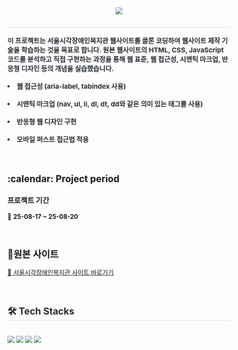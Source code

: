 
<div align= "center">
<img src="https://capsule-render.vercel.app/api?type=rect&color=fff2f7&height=120&text=서울시각장애인복지관%20클론코딩&fontColor=333&fontSize=50" />
<div align="center">
</div>
<div style="text-align: left;">
<h2 style="border-bottom: 1px solid #d8dee4; color: #282d33;">  </h2>

<div style="font-weight: 700; font-size: 15px; text-align: left; color: #282d33; ">
이 프로젝트는 서울시각장애인복지관 웹사이트를 클론 코딩하여 웹사이트 제작 기술을 학습하는 것을 목표로 합니다. 원본 웹사이트의 HTML, CSS, JavaScript 코드를 분석하고 직접 구현하는 과정을 통해 웹 표준, 웹 접근성, 시맨틱 마크업, 반응형 디자인 등의 개념을 실습했습니다.<br /><br />
<li>웹 접근성 (aria-label, tabindex 사용)</li><br />
<li>시맨틱 마크업 (nav, ul, li, dl, dt, dd와 같은 의미 있는 태그를 사용)</li><br />
<li>반응형 웹 디자인 구현</li><br />
<li>모바일 퍼스트 접근법 적용</li>
<br /><br />
</div>
        <h2>
    :calendar:
    Project period
  </h2>
  <h3>
    프로젝트 기간
  </h3>
  <p>
    🔸 <b> 25-08-17 ~ 25-08-20</b>
  </p><br/>
            <h2>
        🌱원본 사이트
    </h2>
    <span>
        <a href="https://bokji.or.kr/" target="_blank">
            🔹 서울시각장애인복지관 사이트 바로가기
        </a>
    </span><br/>
<br/><br/>

<div style="text-align: left;">
<h2 style="border-bottom: 1px solid #d8dee4; color: #282d33;"> 🛠️ Tech Stacks </h2> <br>
<div style="margin: ; text-align: left;" "text-align: left;">
<img src="https://img.shields.io/badge/HTML5-E34F26?style=for-the-badge&logo=HTML5&logoColor=white">
<img src="https://img.shields.io/badge/CSS3-1572B6?style=for-the-badge&logo=CSS3&logoColor=white">
<img src="https://img.shields.io/badge/Javascript-F7DF1E?style=for-the-badge&logo=Javascript&logoColor=white">
<img src="https://img.shields.io/badge/Git-F05032?style=for-the-badge&logo=Git&logoColor=white">
<br/>
</div>
</div>
